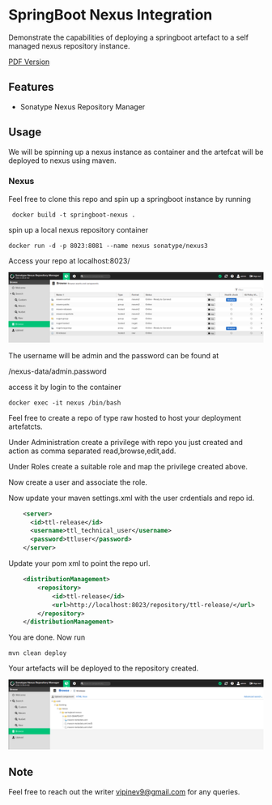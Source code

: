 # SpringBoot Nexus Integration

Demonstrate the capabilities of deploying a springboot artefact to a self managed nexus repository instance.

[PDF Version](readme.pdf)

## Features

* Sonatype Nexus Repository Manager

## Usage

We will be spinning up a nexus instance as container and the artefcat will be deployed to nexus using maven.

### Nexus

Feel free to clone this repo and spin up a springboot instance by running

```shell
 docker build -t springboot-nexus .
```

spin up a local nexus repository container

```shell
docker run -d -p 8023:8081 --name nexus sonatype/nexus3
```
Access your repo at localhost:8023/

![alt text](./docs/nexus.png)

The username will be admin and the password can be found at 

/nexus-data/admin.password

access it by login to the container

```shell
docker exec -it nexus /bin/bash
```

Feel free to create a repo of type raw hosted to host your deployment artefatcts.

Under Administration create a privilege with repo you just created and action as comma separated read,browse,edit,add.

Under Roles create a suitable role and map the privilege created above.

Now create a user and associate the role.

Now update your maven settings.xml with the user crdentials and repo id.

```xml
    <server>
      <id>ttl-release</id>
      <username>ttl_technical_user</username>
      <password>ttluser</password>
    </server>
```

Update your pom xml to point the repo url.

```xml
	<distributionManagement>
		<repository>
			<id>ttl-release</id>
			<url>http://localhost:8023/repository/ttl-release/</url>
		</repository>
	</distributionManagement>
```

You are done. Now run

```shell
mvn clean deploy
```

Your artefacts will be deployed to the repository created.

![alt text](./docs/custom-repo.png)

## Note

Feel free to reach out the writer <vipinev9@gmail.com> for any queries.
